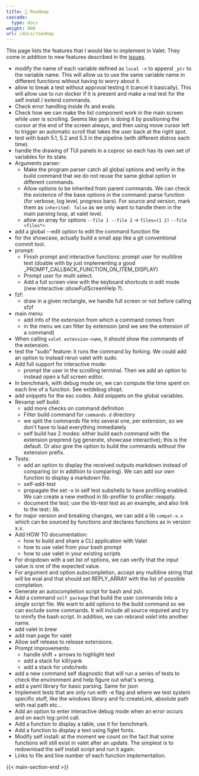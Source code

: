 ```yaml
---
title: 🔭 Roadmap
cascade:
  type: docs
weight: 800
url: /docs/roadmap
---
```


This page lists the features that I would like to implement in Valet. They come in addition to new features described in the [issues][valet-issues].

- modify the name of each variable defined as `local -n` to append `_ptr` to the variable name. This will allow us to use the same variable name in different functions without having to worry about it.
- allow to break a test without approval testing it (cancel it basically). This will allow use to run docker if it is present and make a real test for the self install / extend commands.
- Check error handling inside ifs and evals.
- Check how we can make the list component work in the main screen while user is scrolling. Seems like gum is doing it by positioning the cursor at the end of the screen always, and then using move cursor left to trigger an automatic scroll that takes the user back at the right spot.
- test with bash 5.1, 5.2 and 5.3 in the pipeline (with different distros each time).
- handle the drawing of TUI panels in a coproc so each has its own set of variables for its state.
- Arguments parser:
  - Make the program parser catch all global options and verify in the build command that we do not reuse the same global option in different commands.
  - Allow options to be inherited from parent commands. We can check the existence of the base options in the command::parse function (for verbose, log level, progress bars). For source and version, mark them as `inherited: false` as we only want to handle them in the main parsing loop, at valet level.
  - allow an array for options `--file 1 --file 2` -> `files=(1 2)` `--file <files*>`
- add a global --edit option to edit the command function file
- for the showcase, actually build a small app like a git conventional commit tool.
- prompt:
  - Finish prompt and interactive functions: prompt user for multiline text (doable with by just implementing a good _PROMPT_CALLBACK_FUNCTION_ON_ITEM_DISPLAY)
  - Prompt user for multi select.
  - Add a full screen view with the keyboard shortcuts in edit mode (new interactive::showFullScreenHelp ?).
- fzf:
  - draw in a given rectangle, we handle full screen or not before calling sfzf
- main menu:
  - add info of the extension from which a command comes from
  - in the menu we can filter by extension (and we see the extension of a command)
- When calling `valet extension-name`, it should show the commands of the extension.
- test the "sudo" feature: it runs the command by forking. We could add an option to instead rerun valet with sudo.
- Add full support for interactive mode:
  - prompt the user in the scrolling terminal. Then we add an option to instead open a full screen editor.
- In benchmark, with debug mode on, we can compute the time spent on each line of a function. See extdebug shopt.
- add snippets for the esc codes. Add snippets on the global variables.
- Revamp self build:
  - add more checks on command definition
  - Filter build command for `commands.d` directory
  - we split the commands file into several one, per extension, so we don't have to load everything immediately
  - self build has 2 modes: either build each command with the extension preprend (yg generate, showcase interactive); this is the default. Or also give the option to build the commands without the extension prefix.
- Tests:
  - add an option to display the received outputs markdown instead of comparing (or in addition to comparing). We can add our own function to display a markdown file.
  - self-add-test
  - propagate the set -x in self test subshells to have profiling enabled. We can create a new method in lib-profiler to profiler::reapply.
  - document the test; use the lib-test test as an example, and also link to the test:: lib.
- for major version and breaking changes, we can add a lib `compat-x.x` which can be sourced by functions and declares functions as in version x.x.
- Add HOW TO documentation:
  - how to build and share a CLI application with Valet
  - how to use valet from your bash prompt
  - how to use valet in your existing scripts
- For dropdown with a set list of options, we can verify that the input value is one of the expected value.
- For argument and option autocompletion, accept any multiline string that will be eval and that should set REPLY_ARRAY with the list of possible completion.
- Generate an autocompletion script for bash and zsh.
- Add a command `self package` that build the user commands into a single script file. We want to add options to the build command so we can exclude some commands. It will include all source required and try to minify the bash script. In addition, we can rebrand *valet* into another name.
- add valet in brew
- add man page for valet
- Allow self release to release extensions.
- Prompt improvements:
  - handle shift + arrows to highlight text
  - add a stack for kill/yank
  - add a stack for undo/redo
- add a new command self diagnostic that will run a series of tests to check the environment and help figure out what's wrong.
- add a yaml library for basic parsing. Same for json
- Implement tests that are only run with -e flag and where we test system specific stuff, like the windows library and fs::createLink, absolute path with real path etc...
- Add an option to enter interactive debug mode when an error occurs and on each log::print call.
- Add a function to display a table, use it for benchmark.
- Add a function to display a text using figlet fonts.
- Modify self install: at the moment we count on the fact that some functions will still exist in valet after an update. The simplest is to redownload the self install script and run it again.
- Links to file and line number of each function implementation.

[valet-issues]: https://github.com/jcaillon/valet/issues

{{< main-section-end >}}

